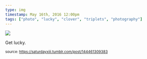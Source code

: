 ```yaml
---
type: img
timestamp: May 16th, 2016 12:00pm
tags: ["photo", "lucky", "clover", "triplets", "photography"]
---
```

<img src="https://saturdayxiii.github.io/media/144461309383.jpg"/>

Get lucky.
 
      
      
  
<small>source: https://saturdayxiii.tumblr.com/post/144461309383</small>